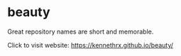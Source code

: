 # beauty
Great repository names are short and memorable.


Click to visit website: https://kennethrx.github.io/beauty/
